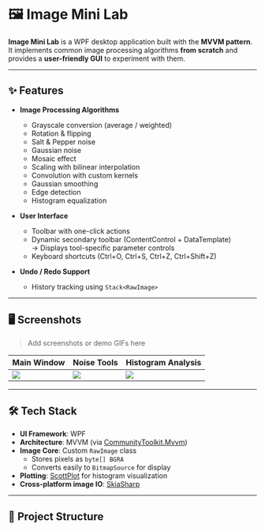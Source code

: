 # 🖼️ Image Mini Lab


**Image Mini Lab** is a WPF desktop application built with the **MVVM pattern**.  
It implements common image processing algorithms **from scratch** and provides a **user-friendly GUI** to experiment with them.  

---

## ✨ Features

- **Image Processing Algorithms**
  - Grayscale conversion (average / weighted)
  - Rotation & flipping
  - Salt & Pepper noise
  - Gaussian noise
  - Mosaic effect
  - Scaling with bilinear interpolation
  - Convolution with custom kernels
  - Gaussian smoothing
  - Edge detection
  - Histogram equalization

- **User Interface**
  - Toolbar with one-click actions
  - Dynamic secondary toolbar (ContentControl + DataTemplate)  
    → Displays tool-specific parameter controls
  - Keyboard shortcuts (Ctrl+O, Ctrl+S, Ctrl+Z, Ctrl+Shift+Z)

- **Undo / Redo Support**
  - History tracking using `Stack<RawImage>`

---

## 🖥️ Screenshots

> Add screenshots or demo GIFs here

| Main Window | Noise Tools | Histogram Analysis |
|-------------|-------------|--------------------|
| ![](Assets/demo_main.png) | ![](Assets/demo_noise.png) | ![](Assets/demo_hist.png) |

---

## 🛠️ Tech Stack

- **UI Framework**: WPF
- **Architecture**: MVVM (via [CommunityToolkit.Mvvm](https://learn.microsoft.com/dotnet/communitytoolkit/mvvm/))
- **Image Core**: Custom `RawImage` class  
  - Stores pixels as `byte[] BGRA`
  - Converts easily to `BitmapSource` for display
- **Plotting**: [ScottPlot](https://scottplot.net/) for histogram visualization
- **Cross-platform image IO**: [SkiaSharp](https://github.com/mono/SkiaSharp)

---

## 📂 Project Structure

